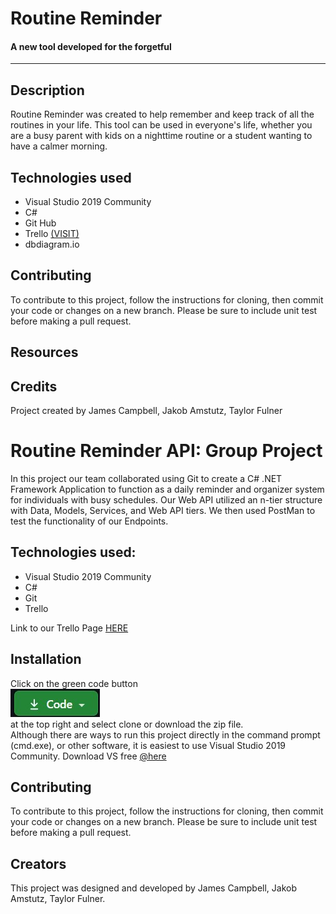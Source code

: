 
# Routine Reminder 
#### A new tool developed for the forgetful

---

## Description
Routine Reminder was created to help remember and keep track of all the routines in your life. This tool can be used in everyone's life, whether you are a busy parent with kids on a nighttime routine or a student wanting to have a calmer morning.

## Technologies used
*  Visual Studio 2019 Community
*  C#
*  Git Hub
*  Trello [(VISIT)](https://trello.com/b/pXmOUogx/routine-reminder)
*  dbdiagram.io

## Contributing
To contribute to this project, follow the instructions for cloning, then commit your code or changes on a new branch.  Please be sure to include unit test before making a pull request.

## Resources


## Credits
Project created by James Campbell, Jakob Amstutz, Taylor Fulner

# Routine Reminder API: Group Project

In this project our team collaborated using Git to create a C# .NET Framework Application to function as a daily reminder and organizer system for individuals with busy schedules. Our Web API utilized an n-tier structure with Data, Models, Services, and Web API tiers. We then used PostMan to test the functionality of our Endpoints.

## Technologies used:
*  Visual Studio 2019 Community
*  C#
*  Git
*  Trello 

Link to our Trello Page [HERE](https://trello.com/b/pXmOUogx/routine-reminder)

## Installation

Click on the green code button <br><img src="Code Download Button.jpg"><br> at the top right and select clone or download the zip file. <br> Although there are ways to run this project directly in the command prompt (cmd.exe), or other software, 
it is easiest to use Visual Studio 2019 Community.  Download VS free [@here](https://visualstudio.microsoft.com/downloads/)<br />

## Contributing
To contribute to this project, follow the instructions for cloning, then commit your code or changes on a new branch.  Please be sure to include unit test before making a pull request.

## Creators
This project was designed and developed by James Campbell, Jakob Amstutz, Taylor Fulner.


